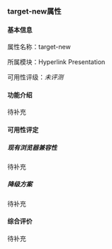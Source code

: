 ### target-new属性

#### 基本信息

属性名称：target-new

所属模块：Hyperlink Presentation

可用性评级：*未评测*

#### 功能介绍

待补充

#### 可用性评定

##### 现有浏览器兼容性

待补充

##### 降级方案

待补充

#### 综合评价

待补充